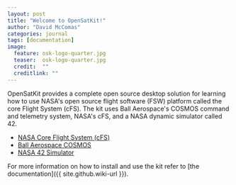 ```yaml
---
layout: post
title: "Welcome to OpenSatKit!"
author: "David McComas"
categories: journal
tags: [documentation]
image:
  feature: osk-logo-quarter.jpg
  teaser:  osk-logo-quarter.jpg
  credit:  ""
  creditlink: ""
---
```


OpenSatKit provides a complete open source desktop solution for learning how to use NASA's open source flight software (FSW) platform called the core Flight System (cFS). The kit uses Ball Aerospace's COSMOS command and telemetry system, NASA's cFS, and a NASA dynamic simulator called 42.

<ul>
  <li><a href="https://cfs.gsfc.nasa.gov/">NASA Core Flight System (cFS)</a></li>
  <li><a href="http://cosmosrb.com/">Ball Aerospace COSMOS</a></li>
  <li><a href="https://github.com/ericstoneking/42">NASA 42 Simulator</a></li>
</ul>

For more information on how to install and use the kit refer to [the documentation]({{ site.github.wiki-url }}).

